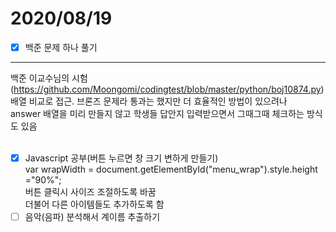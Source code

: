 # 2020/08/19

- [x]  백준 문제 하나 풀기<br/>
------------------------------
백준 이교수님의 시험 (<https://github.com/Moongomi/codingtest/blob/master/python/boj10874.py>)<br/>
배열 비교로 접근. 브론즈 문제라 통과는 했지만 더 효율적인 방법이 있으려나<br/>
answer 배열을 미리 만들지 않고 학생들 답안지 입력받으면서 그때그때 체크하는 방식도 있음<br/><br/>
- [x]  Javascript 공부(버튼 누르면 창 크기 변하게 만들기)<br/>
var wrapWidth = document.getElementById("menu_wrap").style.height ="90%"; <br/>
버튼 클릭시 사이즈 조절하도록 바꿈<br/>
더불어 다른 아이템들도 추가하도록 함<br/>
- [ ]  음악(음파) 분석해서 계이름 추출하기
